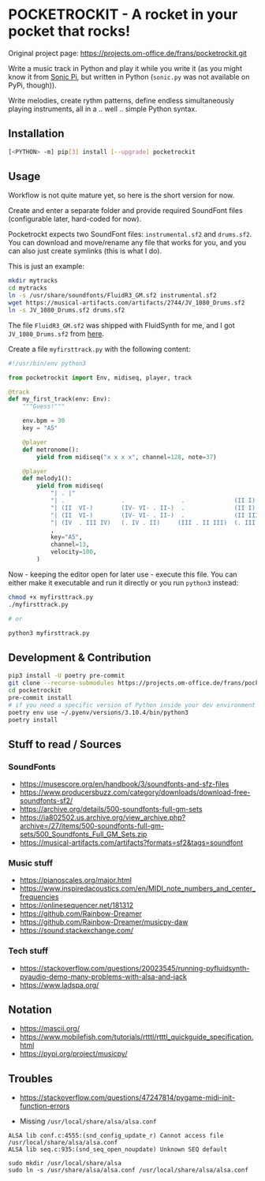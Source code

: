 # POCKETROCKIT - A rocket in your pocket that rocks!

Original project page: https://projects.om-office.de/frans/pocketrockit.git

Write a music track in Python and play it while you write it (as you might know it from 
[Sonic Pi](https://sonic-pi.net/), but written in Python (`sonic.py` was not available on PyPi, though)).

Write melodies, create rythm patterns, define endless simultaneously playing instruments, all in
a .. well .. simple Python syntax.


## Installation

```sh
[<PYTHON> -m] pip[3] install [--upgrade] pocketrockit
```

## Usage

Workflow is not quite mature yet, so here is the short version for now.

Create and enter a separate folder and provide required SoundFont files (configurable later,
hard-coded for now).

Pocketrockt expects two SoundFont files: `instrumental.sf2` and `drums.sf2`. You can download and
move/rename any file that works for you, and you can also just create symlinks (this is what I do).

This is just an example:

```sh
mkdir mytracks
cd mytracks
ln -s /usr/share/soundfonts/FluidR3_GM.sf2 instrumental.sf2
wget https://musical-artifacts.com/artifacts/2744/JV_1080_Drums.sf2
ln -s JV_1080_Drums.sf2 drums.sf2
```
The file `FluidR3_GM.sf2` was shipped with FluidSynth for me, and I got `JV_1080_Drums.sf2` from
[here](https://musical-artifacts.com/artifacts/2744).


Create a file `myfirsttrack.py` with the following content:

```python
#!/usr/bin/env python3

from pocketrockit import Env, midiseq, player, track

@track
def my_first_track(env: Env):
    """Guess!"""

    env.bpm = 30
    key = "A5"

    @player
    def metronome():
        yield from midiseq("x x x x", channel=128, note=37)

    @player
    def melody1():
        yield from midiseq(
            "| . |"
            "| .                .                .              (II I)      "
            "| (II  VI-)        (IV- VI- . II-)  .              (II I)      "
            "| (II  VI-)        (IV- VI- . II-)  .              (II III)    "
            "| (IV  . III IV)   (. IV . II)     (III . II III)  (. III . I) "
            ,
            key="A5",
            channel=13,
            velocity=100,
        )
```

Now - keeping the editor open for later use - execute this file. You can either make it executable
and run it directly or you run `python3` instead:

```sh
chmod +x myfirsttrack.py
./myfirsttrack.py

# or

python3 myfirsttrack.py
```


## Development & Contribution

```sh
pip3 install -U poetry pre-commit
git clone --recurse-submodules https://projects.om-office.de/frans/pocketrockit.git
cd pocketrockit
pre-commit install
# if you need a specific version of Python inside your dev environment
poetry env use ~/.pyenv/versions/3.10.4/bin/python3
poetry install
```


## Stuff to read / Sources

### SoundFonts

* https://musescore.org/en/handbook/3/soundfonts-and-sfz-files
* https://www.producersbuzz.com/category/downloads/download-free-soundfonts-sf2/
* https://archive.org/details/500-soundfonts-full-gm-sets
* https://ia802502.us.archive.org/view_archive.php?archive=/27/items/500-soundfonts-full-gm-sets/500_Soundfonts_Full_GM_Sets.zip
* https://musical-artifacts.com/artifacts?formats=sf2&tags=soundfont


### Music stuff

* https://pianoscales.org/major.html
* https://www.inspiredacoustics.com/en/MIDI_note_numbers_and_center_frequencies
* https://onlinesequencer.net/181312
* https://github.com/Rainbow-Dreamer
* https://github.com/Rainbow-Dreamer/musicpy-daw
* https://sound.stackexchange.com/


### Tech stuff

* https://stackoverflow.com/questions/20023545/running-pyfluidsynth-pyaudio-demo-many-problems-with-alsa-and-jack
* https://www.ladspa.org/


## Notation

* https://mascii.org/
* https://www.mobilefish.com/tutorials/rtttl/rtttl_quickguide_specification.html
* https://pypi.org/project/musicpy/

## Troubles

* https://stackoverflow.com/questions/47247814/pygame-midi-init-function-errors

* Missing `/usr/local/share/alsa/alsa.conf`
```
ALSA lib conf.c:4555:(snd_config_update_r) Cannot access file /usr/local/share/alsa/alsa.conf
ALSA lib seq.c:935:(snd_seq_open_noupdate) Unknown SEQ default
```

```
sudo mkdir /usr/local/share/alsa
sudo ln -s /usr/share/alsa/alsa.conf /usr/local/share/alsa/alsa.conf
```
